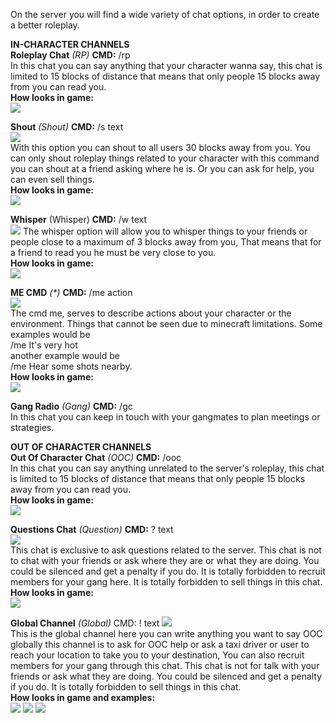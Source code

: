 On the server you will find a wide variety of chat options, in order to create a better roleplay.


**IN-CHARACTER CHANNELS**                                                                                                
**Roleplay Chat** _(RP)_
**CMD:** /rp                                                                                      
In this chat you can say anything that your character wanna say, this chat is limited to 15 blocks of distance that means that only people 15 blocks away from you can read you.                                                                 
**How looks in game:**                                                                                                 
![](https://i.gyazo.com/d5c5a287701086723eeb95498b267e72.png)
                                                                                                                                                                                                                                                                                                                                                              
                                                                                                                    
**Shout** _(Shout)_
**CMD:** /s text                                                                          
![](https://i.gyazo.com/9b52a60b54bf9d8a6ac120d92ac522a6.png)                                                       
With this option you can shout to all users 30 blocks away from you.
You can only shout roleplay things related to your character with this command you can shout at a friend asking where he is. Or you can ask for help, you can even sell things.                                                                    
**How looks in game:**                                                                                                 
![](https://i.gyazo.com/da44a7f1a7c09b936f3162ebb2b3fe51.png)
                                                                                                                    
                                                                                                                                                                                                                              
**Whisper** (Whisper)
**CMD:** /w text                                                                                              
![](https://i.gyazo.com/32bfdebca565a8f545f5f27de2ed0832.png)
The whisper option will allow you to whisper things to your friends or people close to a maximum of 3 blocks away from you, That means that for a friend to read you he must be very close to you.                                             
**How looks in game:**                                                                                                 
![](https://i.gyazo.com/84844bc296985a72372ed4a0f3273d67.png)                  
 
**ME CMD** _(*)_
**CMD:** /me action                                                                                                 
![](https://i.gyazo.com/8f102a8063c1f05b2316011f5857a62d.png)                                                       
The cmd me, serves to describe actions about your character or the environment. Things that cannot be seen due to minecraft limitations. Some examples would be                                                                       
/me It's very hot                                                                                                         
another example would be                                                                                                  
/me Hear some shots nearby.                                                                                           
**How looks in game:**                                                                                                 
![](https://i.gyazo.com/44944b76e5b5bc2b083980aadb720297.png)

**Gang Radio** _(Gang)_
**CMD:** /gc                                                                                                  
In this chat you can keep in touch with your gangmates to plan meetings or strategies.

**OUT OF CHARACTER CHANNELS**                                                                                            
                                                                                                                                           **Out Of Character Chat** _(OOC)_
**CMD:** /ooc                                                                                      
In this chat you can say anything unrelated to the server's roleplay, this chat is limited to 15 blocks of distance that means that only people 15 blocks away from you can read you.                                                            
**How looks in game:**                                                                                                 
![](https://i.gyazo.com/1b6126a98d417f8c43a1ea83a70fa60a.png)
                                                                                                                    
**Questions Chat** _(Question)_
**CMD:** ? text                
![](https://i.gyazo.com/f9662b23550858992ceb1f63fa74d431.png)                                 
This chat is exclusive to ask questions related to the server.
This chat is not to chat with your friends or ask where they are or what they are doing. You could be silenced and get a penalty if you do.
It is totally forbidden to recruit members for your gang here.
It is totally forbidden to sell things in this chat.                                                                     
**How looks in game:**                                                                                                 
![](https://i.gyazo.com/692736c2a07a9fb23e0c76c91ee2811a.png)
                                                                                                                    
                                                                                                                    
**Global Channel** _(Global)_
CMD: ! text
![](https://i.gyazo.com/95bc981b7b547d753e34bb4ac7098616.png)                                     
This is the global channel here you can write anything you want to say OOC globally this channel is to ask for OOC help or ask a taxi driver or user to reach your location to take you to your destination, You can also recruit members for your gang through this chat.
This chat is not for talk with your friends or ask what they are doing. You could be silenced and get a penalty if you do.
It is totally forbidden to sell things in this chat.                                                                    
**How looks in game and examples:**                                                                                                 
![](https://i.gyazo.com/3d3cee87b295931e37c19c78e2018812.png)
![](https://i.gyazo.com/c1195f8648a23b5746d541204584c74d.png)
![](https://i.gyazo.com/61ef79a3c235eb0735675f165a81a88e.png)